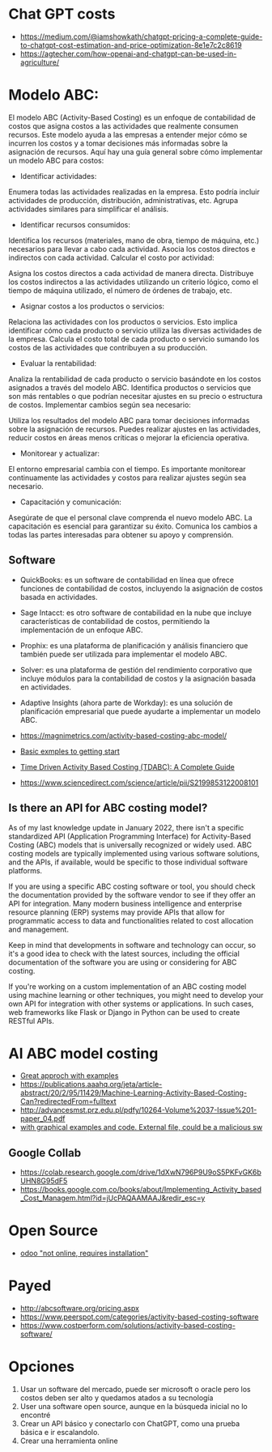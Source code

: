 # Chat GPT costs
- https://medium.com/@iamshowkath/chatgpt-pricing-a-complete-guide-to-chatgpt-cost-estimation-and-price-optimization-8e1e7c2c8619
- https://agtecher.com/how-openai-and-chatgpt-can-be-used-in-agriculture/

# Modelo ABC:

El modelo ABC (Activity-Based Costing) es un enfoque de contabilidad de costos que asigna costos a las actividades que realmente consumen recursos. Este modelo ayuda a las empresas a entender mejor cómo se incurren los costos y a tomar decisiones más informadas sobre la asignación de recursos. Aquí hay una guía general sobre cómo implementar un modelo ABC para costos:

- Identificar actividades:

Enumera todas las actividades realizadas en la empresa. Esto podría incluir actividades de producción, distribución, administrativas, etc.
Agrupa actividades similares para simplificar el análisis.

- Identificar recursos consumidos:

Identifica los recursos (materiales, mano de obra, tiempo de máquina, etc.) necesarios para llevar a cabo cada actividad.
Asocia los costos directos e indirectos con cada actividad.
Calcular el costo por actividad:

Asigna los costos directos a cada actividad de manera directa.
Distribuye los costos indirectos a las actividades utilizando un criterio lógico, como el tiempo de máquina utilizado, el número de órdenes de trabajo, etc.

- Asignar costos a los productos o servicios:

Relaciona las actividades con los productos o servicios. Esto implica identificar cómo cada producto o servicio utiliza las diversas actividades de la empresa.
Calcula el costo total de cada producto o servicio sumando los costos de las actividades que contribuyen a su producción.

- Evaluar la rentabilidad:

Analiza la rentabilidad de cada producto o servicio basándote en los costos asignados a través del modelo ABC.
Identifica productos o servicios que son más rentables o que podrían necesitar ajustes en su precio o estructura de costos.
Implementar cambios según sea necesario:

Utiliza los resultados del modelo ABC para tomar decisiones informadas sobre la asignación de recursos.
Puedes realizar ajustes en las actividades, reducir costos en áreas menos críticas o mejorar la eficiencia operativa.
- Monitorear y actualizar:

El entorno empresarial cambia con el tiempo. Es importante monitorear continuamente las actividades y costos para realizar ajustes según sea necesario.
- Capacitación y comunicación:

Asegúrate de que el personal clave comprenda el nuevo modelo ABC. La capacitación es esencial para garantizar su éxito.
Comunica los cambios a todas las partes interesadas para obtener su apoyo y comprensión.

## Software

- QuickBooks: es un software de contabilidad en línea que ofrece funciones de contabilidad de costos, incluyendo la asignación de costos basada en actividades.

- Sage Intacct: es otro software de contabilidad en la nube que incluye características de contabilidad de costos, permitiendo la implementación de un enfoque ABC.

- Prophix: es una plataforma de planificación y análisis financiero que también puede ser utilizada para implementar el modelo ABC.

- Solver: es una plataforma de gestión del rendimiento corporativo que incluye módulos para la contabilidad de costos y la asignación basada en actividades.

- Adaptive Insights (ahora parte de Workday): es una solución de planificación empresarial que puede ayudarte a implementar un modelo ABC.

- https://magnimetrics.com/activity-based-costing-abc-model/

- [Basic exmples to getting start](https://www.indeed.com/career-advice/career-development/how-to-calculate-activity-based-costing)

- [Time Driven Activity Based Costing (TDABC): A Complete Guide](https://www.costperform.com/time-driven-activity-based-costing-tdabc-a-complete-guide/)

- https://www.sciencedirect.com/science/article/pii/S2199853122008101

## Is there an API for ABC costing model?

As of my last knowledge update in January 2022, there isn't a specific standardized API (Application Programming Interface) for Activity-Based Costing (ABC) models that is universally recognized or widely used. ABC costing models are typically implemented using various software solutions, and the APIs, if available, would be specific to those individual software platforms.

If you are using a specific ABC costing software or tool, you should check the documentation provided by the software vendor to see if they offer an API for integration. Many modern business intelligence and enterprise resource planning (ERP) systems may provide APIs that allow for programmatic access to data and functionalities related to cost allocation and management.

Keep in mind that developments in software and technology can occur, so it's a good idea to check with the latest sources, including the official documentation of the software you are using or considering for ABC costing.

If you're working on a custom implementation of an ABC costing model using machine learning or other techniques, you might need to develop your own API for integration with other systems or applications. In such cases, web frameworks like Flask or Django in Python can be used to create RESTful APIs.


# AI ABC model costing

- [Great approch with examples](https://embapro.com/frontpage/abccostingco/24717-artificial-intelligence-)
- https://publications.aaahq.org/jeta/article-abstract/20/2/95/11429/Machine-Learning-Activity-Based-Costing-Can?redirectedFrom=fulltext
- http://advancesmst.prz.edu.pl/pdfy/10264-Volume%2037-Issue%201-paper_04.pdf
- [ with graphical examples and code. External file, could be a malicious sw ](https://colab.research.google.com/drive/1dXwN796P9U9oS5PKFvGK6bUHN8G95dF5)

## Google Collab
- https://colab.research.google.com/drive/1dXwN796P9U9oS5PKFvGK6bUHN8G95dF5
- https://books.google.com.co/books/about/Implementing_Activity_based_Cost_Managem.html?id=jUcPAQAAMAAJ&redir_esc=y



# Open Source
- [odoo "not online, requires installation" ](ttps://apps.odoo.com/apps/modules/14.0/analytic_activity_based_cost/)


# Payed
- http://abcsoftware.org/pricing.aspx
- https://www.peerspot.com/categories/activity-based-costing-software
- https://www.costperform.com/solutions/activity-based-costing-software/


# Opciones
1. Usar un software del mercado, puede ser microsoft o oracle pero los costos deben ser alto y quedamos atados a su tecnología
2. User una software open source, aunque en la búsqueda inicial no lo encontré 
3. Crear un API básico y conectarlo con ChatGPT, como una prueba básica e ir escalandolo. 
4. Crear una herramienta online
